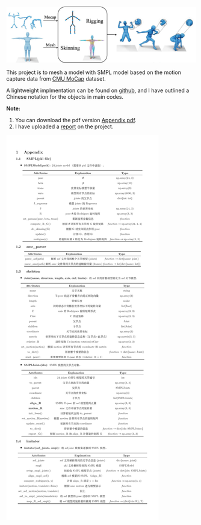 ![](./intro.jpg)

This project is to mesh a model with SMPL model based on the motion capture data from [CMU MoCap](http://mocap.cs.cmu.edu/) dataset.

A lightweight implmentation can be found on [github](https://github.com/CalciferZh/SMPL-AMC-Imitator), and I have outlined a Chinese notation for the objects in main codes. 

**Note:**

1. You can download the pdf version [Appendix.pdf](./Appendix.pdf).
2. I have uploaded a [report](./Report_MoCap_data_decorated_with_SMPL.pdf) on the project.

![](./Appendix.png)